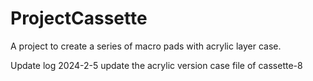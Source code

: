 # ProjectCassette
A project to create a series of macro pads with acrylic layer case.


Update log
2024-2-5 update the acrylic version case file of cassette-8

